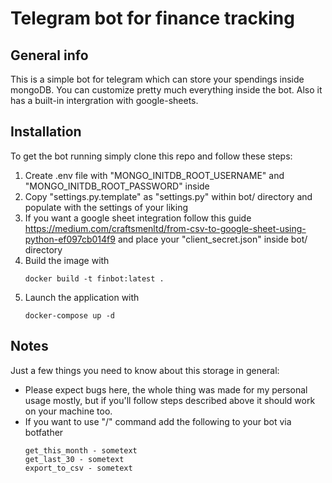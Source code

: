 # Telegram bot for finance tracking

## General info

This is a simple bot for telegram which can store your spendings inside mongoDB. You can customize pretty much everything inside the bot. Also it has a built-in intergration with google-sheets.


## Installation

To get the bot running simply clone this repo and follow these steps:

1. Create .env file with "MONGO_INITDB_ROOT_USERNAME" and "MONGO_INITDB_ROOT_PASSWORD" inside
2. Copy "settings.py.template" as "settings.py" within bot/ directory and populate with the settings of your liking
3. If you want a google sheet integration follow this guide https://medium.com/craftsmenltd/from-csv-to-google-sheet-using-python-ef097cb014f9 and place your "client_secret.json" inside bot/ directory
4. Build the image with 
	```
	docker build -t finbot:latest .
	```
5. Launch the application with 
	```
	docker-compose up -d
	```
	
## Notes

Just a few things you need to know about this storage in general:
* Please expect bugs here, the whole thing was made for my personal usage mostly, but if you'll follow steps described above it should work on your machine too.
* If you want to use "/" command add the following to your bot via botfather
	```
	get_this_month - sometext
	get_last_30 - sometext
	export_to_csv - sometext
	```
